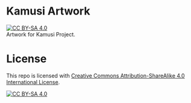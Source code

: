 # Kamusi Artwork
[![CC BY-SA 4.0][cc-by-sa-shield]][cc-by-sa]
</br>
Artwork for Kamusi Project.

# License

This repo is licensed with [Creative Commons Attribution-ShareAlike 4.0 International License][cc-by-sa].


[![CC BY-SA 4.0][cc-by-sa-image]][cc-by-sa]

[cc-by-sa]: http://creativecommons.org/licenses/by-sa/4.0/
[cc-by-sa-image]: https://licensebuttons.net/l/by-sa/4.0/88x31.png
[cc-by-sa-shield]: https://img.shields.io/badge/License-CC%20BY--SA%204.0-lightgrey.svg
